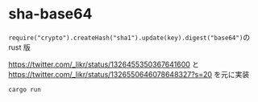 # sha-base64

`require("crypto").createHash("sha1").update(key).digest("base64")`の rust 版

https://twitter.com/_likr/status/1326455350367641600 と https://twitter.com/_likr/status/1326550646078648327?s=20 を元に実装

```
cargo run
```
